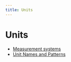 ```yaml
---
title: Units
---
```


# Units

- [Measurement systems](https://cldr.unicode.org/translation/units/measurement-systems)
- [Unit Names and Patterns](https://cldr.unicode.org/translation/units/unit-names-and-patterns)

